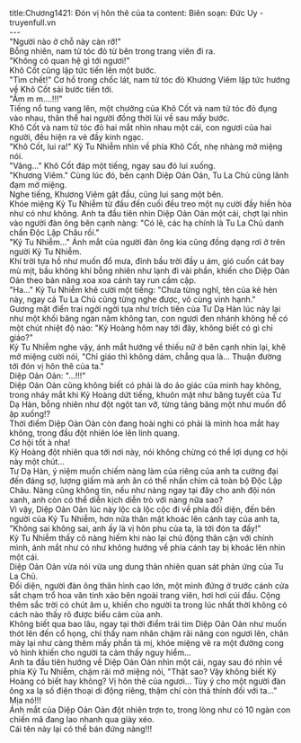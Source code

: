 title:Chương1421: Đón vị hôn thê của ta
content:
Biên soạn: Đức Uy - truyenfull.vn<br>---<br>"Người nào ở chỗ này càn rỡ!"<br>Bỗng nhiên, nam tử tóc đỏ từ bên trong trang viên đi ra.<br>"Không có quan hệ gì tới ngươi!"<br>Khô Cốt cũng lập tức tiến lên một bước.<br>"Tìm chết!" Cơ hồ trong chốc lát, nam tử tóc đỏ Khương Viêm lập tức hướng về Khô Cốt sải bước tiến tới.<br>"Ầm m m….!!!"<br>Tiếng nổ tung vang lên, một chưởng của Khô Cốt và nam tử tóc đỏ đụng vào nhau, thân thể hai người đồng thời lùi về sau mấy bước.<br>Khô Cốt và nam tử tóc đỏ hai mắt nhìn nhau một cái, con ngươi của hai người, đều hiện ra vẻ đầy kinh ngạc.<br>"Khô Cốt, lui ra!" Kỷ Tu Nhiễm nhìn về phía Khô Cốt, nhẹ nhàng mở miệng nói.<br>"Vâng..." Khô Cốt đáp một tiếng, ngay sau đó lui xuống.<br>"Khương Viêm." Cùng lúc đó, bên cạnh Diệp Oản Oản, Tu La Chủ cũng lãnh đạm mở miệng.<br>Nghe tiếng, Khương Viêm gật đầu, cũng lui sang một bên.<br>Khóe miệng Kỷ Tu Nhiễm từ đầu đến cuối đều treo một nụ cười đầy hiền hòa như có như không. Anh ta đầu tiên nhìn Diệp Oản Oản một cái, chợt lại nhìn vào người đàn ông bên cạnh nàng: "Có lẽ, các hạ chính là Tu La Chủ danh chấn Độc Lập Châu rồi."<br>"Kỷ Tu Nhiễm..." Ánh mắt của người đàn ông kia cũng đồng dạng rơi ở trên người Kỷ Tu Nhiễm.<br>Khí trời tựa hồ như muốn đổ mưa, đỉnh bầu trời đầy u ám, gió cuốn cát bay mù mịt, bầu không khí bỗng nhiên như lạnh đi vài phần, khiến cho Diệp Oản Oản theo bản năng xoa xoa cánh tay run cầm cập.<br>"Ha..." Kỷ Tu Nhiễm khẽ cười một tiếng: "Chưa từng nghĩ, tên của kẻ hèn này, ngay cả Tu La Chủ cũng từng nghe được, vô cùng vinh hạnh."<br>Gương mặt điển trai ngời ngời tựa như trích tiên của Tư Dạ Hàn lúc này lại như một khối băng ngàn năm không tan, con ngươi đen nhánh không hề có một chút nhiệt độ nào: "Kỷ Hoàng hôm nay tới đây, không biết có gì chỉ giáo?"<br>Kỷ Tu Nhiễm nghe vậy, ánh mắt hướng về thiếu nữ ở bên cạnh nhìn lại, khẽ mở miệng cười nói, "Chỉ giáo thì không dám, chẳng qua là... Thuận đường tới đón vị hôn thê của ta."<br>Diệp Oản Oản: "...!!!"<br>Diệp Oản Oản cũng không biết có phải là do ảo giác của mình hay không, trong nháy mắt khi Kỷ Hoàng dứt tiếng, khuôn mặt như băng tuyết của Tư Dạ Hàn, bỗng nhiên như đột ngột tan vỡ, từng tảng băng một như muốn đổ ập xuống!?<br>Thời điểm Diệp Oản Oản còn đang hoài nghi có phải là mình hoa mắt hay không, trong đầu đột nhiên lóe lên linh quang.<br>Cơ hội tốt à nha!<br>Kỷ Hoàng đột nhiên qua tới nơi này, nói không chừng có thể lợi dụng cơ hội này một chút...<br>Tư Dạ Hàn, ý niệm muốn chiếm nàng làm của riêng của anh ta cường đại đến đáng sợ, lượng giấm mà anh ăn có thể nhấn chìm cả toàn bộ Độc Lập Châu. Nàng cũng không tin, nếu như nàng ngay tại đây cho anh đội nón xanh, anh còn có thể diễn kịch diễn trò với nàng nữa sao?<br>Vì vậy, Diệp Oản Oản lúc này lộc cà lộc cộc đi về phía đối diện, đến bên người của Kỷ Tu Nhiễm, hơn nữa thân mật khoác lên cánh tay của anh ta, "Không sai không sai, anh ấy là vị hôn phu của ta, là tới đón ta đấy!"<br>Kỷ Tu Nhiễm thấy cô nàng hiếm khi nào lại chủ động thân cận với chính mình, ánh mắt như có như không hướng về phía cánh tay bị khoác lên nhìn một cái.<br>Diệp Oản Oản vừa nói vừa ung dung thản nhiên quan sát phản ứng của Tu La Chủ.<br>Đối diện, người đàn ông thân hình cao lớn, một mình đứng ở trước cánh cửa sắt chạm trổ hoa văn tinh xảo bên ngoài trang viên, hơi hơi cúi đầu. Cộng thêm sắc trời có chút âm u, khiến cho người ta trong lúc nhất thời không có cách nào thấy rõ được biểu cảm của anh.<br>Không biết qua bao lâu, ngay tại thời điểm trái tim Diệp Oản Oản như muốn thót lên đến cổ họng, chỉ thấy nam nhân chậm rãi nâng con ngươi lên, chân mày lại như càng thêm mấy phần tà mị, khóe miệng vẽ ra một đường cong vô hình khiến cho người ta cảm thấy nguy hiểm...<br>Anh ta đầu tiên hướng về Diệp Oản Oản nhìn một cái, ngay sau đó nhìn về phía Kỷ Tu Nhiễm, chậm rãi mở miệng nói, "Thật sao? Vậy không biết Kỷ Hoàng có biết hay không? Vị hôn thê của ngươi... Tùy ý cho một người đàn ông xa lạ số điện thoại di động riêng, thậm chí còn thả thính đối với ta..."<br>Mịa nó!!!<br>Ánh mắt của Diệp Oản Oản đột nhiên trợn to, trong lòng như có 10 ngàn con chiến mã đang lao nhanh qua giày xéo.<br>Cái tên này lại có thể bán đứng nàng!!!